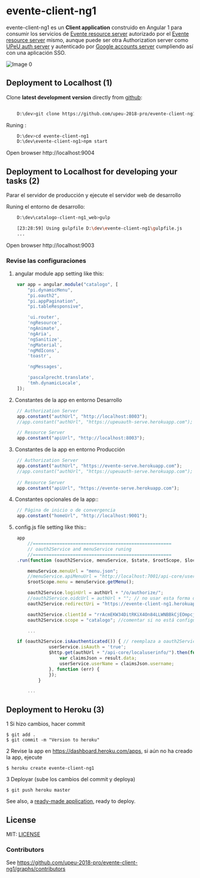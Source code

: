 # evente-client-ng1

evente-client-ng1 es un **Client application** construido en Angular 1 para consumir los servicios de [Evente resource server] autorizado por el [Evente resource server] mismo, aunque puede ser otra Authorization server como [UPeU auth server] y autenticado por [Google accounts server](https://accounts.google.com) cumpliendo así con una aplicación SSO.

[Evente resource server]: https://github.com/upeu-2018-pro/evente-serve
[UPeU auth server]:  https://github.com/upeu-001-pro/upeuauth-serve


![Image 0](https://github.com/upeu-2018-pro/evente-client-ng1/blob/master/doc/e3-client_app_catalogo_web.png)



## Deployment to Localhost (1)

Clone **latest development version** directly from [github]:

```sh
    
    D:\dev>git clone https://github.com/upeu-2018-pro/evente-client-ng1.git
```

Runing :

```sh
    D:\dev>cd evente-client-ng1
    D:\dev\evente-client-ng1>npm start
```

Open browser http://localhost:9004

## Deployment to Localhost for developing your tasks (2)

Parar el servidor de producción y ejecute el servidor web de desarrollo

Runing el entorno de desarrollo:

```sh
	D:\dev\catalogo-client-ng1_web>gulp

	[23:28:59] Using gulpfile D:\dev\evente-client-ng1\gulpfile.js
	...
```
Open browser http://localhost:9003


### Revise las configuraciones

1. angular module app setting like this:

```js
	var app = angular.module("catalogo", [
	    "pi.dynamicMenu",
	    "pi.oauth2",
	    "pi.appPagination",
	    "pi.tableResponsive",

	    'ui.router',
	    'ngResource',
	    'ngAnimate',
	    'ngAria',
	    'ngSanitize',
	    'ngMaterial',
	    'ngMdIcons',
	    'toastr',

	    'ngMessages',

	    'pascalprecht.translate',
	    'tmh.dynamicLocale',
	]);
```

2. Constantes de la app en entorno Desarrollo
```js
	// Authorization Server
	app.constant("authUrl", "http://localhost:8003");
	//app.constant("authUrl", "https://upeuauth-serve.herokuapp.com"); // puede separar

	// Resource Server
	app.constant("apiUrl", "http://localhost:8003"); 
```

3. Constantes de la app en entorno Producción
```js
	// Authorization Server
	app.constant("authUrl", "https://evente-serve.herokuapp.com");
	//app.constant("authUrl", "https://upeuauth-serve.herokuapp.com"); // puede separar
	
	// Resource Server
	app.constant("apiUrl", "https://evente-serve.herokuapp.com"); 
```

4. Constantes opcionales de la app::
```js
	// Página de inicio o de convergencia
	app.constant("homeUrl", "http://localhost:9001"); 

```


5. config.js file setting like this::
```js
	app
		//====================================================
		// oauth2Service and menuService runing
		//====================================================
	.run(function (oauth2Service, menuService, $state, $rootScope, $location, authUrl, $window, userService, $http) {

        menuService.menuUrl = "menu.json";
        //menuService.apiMenuUrl = "http://localhost:7001/api-core/usermenu/";
        $rootScope.menu = menuService.getMenu();

        oauth2Service.loginUrl = authUrl + "/o/authorize/";
        //oauth2Service.oidcUrl = authUrl + ""; // no usar esta forma de traer datos del user
        oauth2Service.redirectUri = "https://evente-client-ng1.herokuapp.com"; // si colocas, colocar tal cual está registrado en al app http://localhost:9003

        oauth2Service.clientId = "rrAcmEKW34DitRKiX4On84LLWNBBkCjEOmpcjmL3";
        oauth2Service.scope = "catalogo"; //comentar si no está configurado

	    ...

	if (oauth2Service.isAauthenticated()) { // reemplaza a oauth2Service.oidcUrl
                userService.isAauth = 'true';
                $http.get(authUrl + "/api-core/localuserinfo/").then(function (result) {
                    var claimsJson = result.data;
                    userService.userName = claimsJson.username;
                }, function (err) {
                });
            }

		...
```

## Deployment to Heroku  (3)

1 Si hizo cambios, hacer commit

    $ git add .
    $ git commit -m "Version to heroku"

2 Revise la app en https://dashboard.heroku.com/apps, si aún no ha creado la app, ejecute

    $ heroku create evente-client-ng1

3 Deployar (sube los cambios del commit y deploya)

    $ git push heroku master


See also, a [ready-made application](https://github.com/heroku/node-js-getting-started), ready to deploy.


## License

MIT: [LICENSE](https://github.com/upeu-2018-pro/evente-client-ng1/blob/master/LICENSE)


### Contributors


See https://github.com/upeu-2018-pro/evente-client-ng1/graphs/contributors

[github]: https://github.com/upeu-2018-pro/evente-client-ng1



